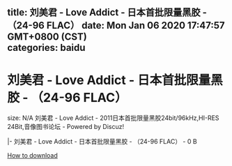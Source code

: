 
title: 刘美君 - Love Addict - 日本首批限量黑胶 - （24-96 FLAC）
date: Mon Jan 06 2020 17:47:57 GMT+0800 (CST)    
categories: baidu
---

# 刘美君 - Love Addict - 日本首批限量黑胶 - （24-96 FLAC）
size: N/A
 刘美君 - Love Addict - 2011日本首批限量黑胶24bit/96kHz,HI-RES 24Bit,音像图书论坛 - Powered by Discuz!
 
|- 刘美君 - Love Addict - 日本首批限量黑胶 - （24-96 FLAC） - 0 B

[How to download](https://bpcam.bemobtrk.com/go/2ceec3aa-1ca2-46d6-b9ff-aaa5c184517c?jno=4106)